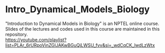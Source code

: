 # Intro_Dynamical_Models_Biology
"Introduction to Dynamical Models in Biology" is an NPTEL online course. Slides of the lectures and codes used in this course are maintained in this repository.  
https://youtube.com/playlist?list=PLAr_6rURpoVinZGlJAKwBGuQjLWSU_fvv&si=_wdCqCK_lwdLzWtx
